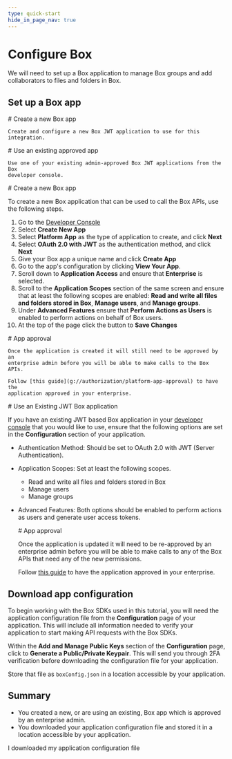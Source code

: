 ```yaml
---
type: quick-start
hide_in_page_nav: true
---
```


# Configure Box

We will need to set up a Box application to manage Box groups and add
collaborators to files and folders in Box.

## Set up a Box app

<Grid columns='2'>
  <Choose option='box.app_type' value='create_new' color='blue'>
    # Create a new Box app

    Create and configure a new Box JWT application to use for this integration.
  </Choose>

  <Choose option='box.app_type' value='use_own' color='blue'>
    # Use an existing approved app

    Use one of your existing admin-approved Box JWT applications from the Box
    developer console.
  </Choose>
</Grid>

<Choice option='box.app_type' value='create_new' color='none'>
  # Create a new Box app

  To create a new Box application that can be used to call the Box APIs, use
  the following steps.

  1. Go to the [Developer Console][devconsole]
  2. Select **Create New App**
  3. Select **Platform App** as the type of application to create, and click **Next**
  4. Select **OAuth 2.0 with JWT** as the authentication method, and click **Next**
  5. Give your Box app a unique name and click **Create App**
  6. Go to the app's configuration by clicking **View Your App**.
  7. Scroll down to **Application Access** and ensure that **Enterprise** is selected.
  8. Scroll to the **Application Scopes** section of the same screen and ensure that at least the following scopes are enabled: **Read and write all files and folders stored in Box**, **Manage users**, and **Manage groups**.
  9. Under **Advanced Features** ensure that **Perform Actions as Users** is enabled to perform actions on behalf of Box users.
  10. At the top of the page click the button to **Save Changes**

  <Message type='warning'>
    # App approval

    Once the application is created it will still need to be approved by an
    enterprise admin before you will be able to make calls to the Box APIs.

    Follow [this guide](g://authorization/platform-app-approval) to have the
    application approved in your enterprise.
  </Message>

</Choice>

<Choice option='box.app_type' value='use_own' color='none'>
  # Use an Existing JWT Box application

  If you have an existing JWT based Box application in your
  [developer console][devconsole] that you would like to use, ensure that the
  following options are set in the **Configuration** section of your
  application.

* Authentication Method: Should be set to OAuth 2.0 with JWT (Server Authentication).
* Application Scopes: Set at least the following scopes.
    * Read and write all files and folders stored in Box
    * Manage users
    * Manage groups
* Advanced Features: Both options should be enabled to perform actions as users and generate user access tokens.

  <Message type='warning'>
    # App approval

    Once the application is updated it will need to be re-approved by an
    enterprise admin before you will be able to make calls to any of the Box
    APIs that need any of the new permissions.

    Follow [this guide](g://authorization/platform-app-approval) to have the
    application approved in your enterprise.
  </Message>

</Choice>

## Download app configuration

To begin working with the Box SDKs used in this tutorial, you will need the
application configuration file from the **Configuration** page of your
application. This will include all information needed to verify your
application to start making API requests with the Box SDKs.

Within the **Add and Manage Public Keys** section of the **Configuration**
page, click to **Generate a Public/Private Keypair**. This will send you
through 2FA verification before downloading the configuration file for your
application.

Store that file as `boxConfig.json` in a location accessible by your
application.

## Summary

* You created a new, or are using an existing, Box app which is approved by an enterprise admin.
* You downloaded your application configuration file and stored it in a location accessible by your application.

<Observe option='box.app_type' value='use_own,create_new'>
  <Next>I downloaded my application configuration file</Next>
</Observe>

[devconsole]: https://cloud.app.box.com/developers/console
